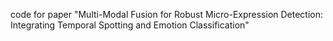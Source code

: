 code for paper "Multi-Modal Fusion for Robust Micro-Expression Detection: Integrating Temporal Spotting and Emotion Classification"
